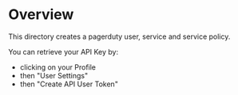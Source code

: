 # Overview
This directory creates a pagerduty user, service and service policy.

You can retrieve your API Key by:
- clicking on your Profile
- then "User Settings"
- then "Create API User Token"